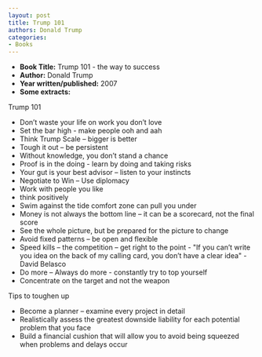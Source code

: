 ```yaml
---
layout: post
title: Trump 101
authors: Donald Trump
categories:
- Books
---
```



- **Book Title:** Trump 101 - the way to success
- **Author:** Donald Trump
- **Year written/published:** 2007
- **Some extracts:**

Trump 101

- Don’t waste your life on work you don’t love
- Set the bar high - make people ooh and aah
- Think Trump Scale – bigger is better
- Tough it out – be persistent
- Without knowledge, you don’t stand a chance
- Proof is in the doing - learn by doing and taking risks
- Your gut is your best advisor – listen to your instincts
- Negotiate to Win – Use diplomacy
- Work with people you like
- think positively
- Swim against the tide comfort zone can pull you under
- Money is not always the bottom line – it can be a scorecard, not the final score
- See the whole picture, but be prepared for the picture to change
- Avoid fixed patterns – be open and flexible
- Speed kills – the competition – get right to the point - "If you can’t write you idea on the back of my calling card, you don’t have a clear idea" - David Belasco
- Do more – Always do more - constantly try to top yourself
- Concentrate on the target and not the weapon

Tips to toughen up

- Become a planner – examine every project in detail
- Realistically assess the greatest downside liability for each potential problem that you face
- Build a financial cushion that will allow you to avoid being squeezed when problems and delays occur
